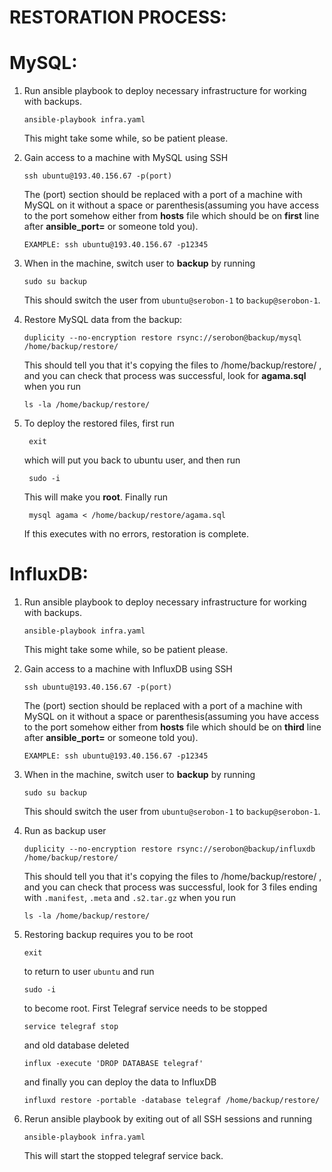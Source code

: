 # RESTORATION PROCESS:

# MySQL:

1.  Run ansible playbook to deploy necessary infrastructure for working with backups.

        ansible-playbook infra.yaml
    This might take some while, so be patient please.

2.  Gain access to a machine with MySQL using SSH

        ssh ubuntu@193.40.156.67 -p(port)

    The (port) section should be replaced with a port of a machine with MySQL on it without a space or parenthesis(assuming you have access to the port somehow either from **hosts** file which should be on **first** line after **ansible_port=** or someone told you).

        EXAMPLE: ssh ubuntu@193.40.156.67 -p12345

3.  When in the machine, switch user to **backup** by running

        sudo su backup
    
    This should switch the user from `ubuntu@serobon-1` to `backup@serobon-1`. 

4.  Restore MySQL data from the backup:

        duplicity --no-encryption restore rsync://serobon@backup/mysql /home/backup/restore/
    
    This should tell you that it's copying the files to /home/backup/restore/ , and you can check that process was successful, look for **agama.sql** when you run

        ls -la /home/backup/restore/

5. To deploy the restored files, first run

        exit

    which will put you back to ubuntu user, and then run 

        sudo -i

    This will make you **root**. Finally run

        mysql agama < /home/backup/restore/agama.sql

    If this executes with no errors, restoration is complete.


# InfluxDB:

1.  Run ansible playbook to deploy necessary infrastructure for working with backups.

        ansible-playbook infra.yaml

    This might take some while, so be patient please. 

2.  Gain access to a machine with InfluxDB using SSH

        ssh ubuntu@193.40.156.67 -p(port)

    The (port) section should be replaced with a port of a machine with MySQL on it without a space or parenthesis(assuming you have access to the port somehow either from **hosts** file which should be on **third** line after **ansible_port=** or someone told you).

        EXAMPLE: ssh ubuntu@193.40.156.67 -p12345

3.  When in the machine, switch user to **backup** by running

        sudo su backup
    
    This should switch the user from `ubuntu@serobon-1` to `backup@serobon-1`. 

4.  Run as backup user

        duplicity --no-encryption restore rsync://serobon@backup/influxdb /home/backup/restore/

    This should tell you that it's copying the files to /home/backup/restore/ , and you can check that process was successful, look for 3 files ending with `.manifest`, `.meta` and `.s2.tar.gz` when you run

        ls -la /home/backup/restore/

5.  Restoring backup requires you to be root

        exit
    
    to return to user `ubuntu` and run

        sudo -i

    to become root. First Telegraf service needs to be stopped

        service telegraf stop

    and old database deleted

        influx -execute 'DROP DATABASE telegraf'

    and finally you can deploy the data to InfluxDB

        influxd restore -portable -database telegraf /home/backup/restore/

6.  Rerun ansible playbook by exiting out of all SSH sessions and running 

        ansible-playbook infra.yaml

    This will start the stopped telegraf service back.
